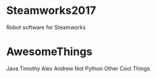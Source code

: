 # Steamworks2017
Robot software for Steamworks

# AwesomeThings
Java
Timothy
Alex
Andrew
Not Python
Other Cool Things